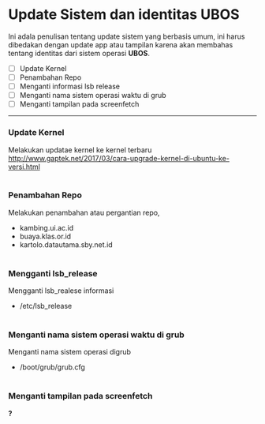 # Update Sistem dan identitas UBOS

Ini adala penulisan tentang update sistem yang berbasis umum, ini harus dibedakan dengan update app atau tampilan karena akan membahas tentang identitas dari sistem operasi **UBOS**.

- [ ] Update Kernel
- [ ] Penambahan Repo
- [ ] Menganti informasi lsb release
- [ ] Menganti nama sistem operasi waktu di grub
- [ ] Menganti tampilan pada screenfetch

----

### Update Kernel
Melakukan updatae kernel ke kernel terbaru
<br>http://www.gaptek.net/2017/03/cara-upgrade-kernel-di-ubuntu-ke-versi.html
<br><br>

### Penambahan Repo
Melakukan penambahan atau pergantian repo, 
* kambing.ui.ac.id
* buaya.klas.or.id
* kartolo.datautama.sby.net.id
<br><br>

### Mengganti lsb_release
Mengganti lsb_realese informasi
* /etc/lsb_release
<br><br>

### Menganti nama sistem operasi waktu di grub
Menganti nama sistem operasi digrub
* /boot/grub/grub.cfg
<br><br>

### Menganti tampilan pada screenfetch
**?**
<br><br>

